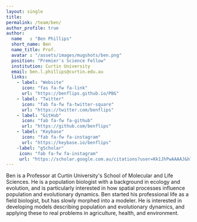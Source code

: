 ```yaml
---
layout: single
title:
permalink: /team/ben/
author_profile: true
author:
  name   : "Ben Phillips"
  short_name: Ben
  name_title: Prof.
  avatar : "/assets/images/mugshots/ben.png"
  position: "Premier's Science Fellow"
  institution: Curtin University
  email: ben.l.phillips@curtin.edu.au
  links:
    - label: "Website"
      icon: "fas fa-fw fa-link"
      url: "https://benflips.github.io/PBG"
    - label: "Twitter"
      icon: "fab fa-fw fa-twitter-square"
      url: "https://twitter.com/benflips"
    - label: "GitHub"
      icon: "fab fa-fw fa-github"
      url: "https://github.com/benflips"
    - label: "Keybase"
      icon: "fab fa-fw fa-instagram"
      url: "https://keybase.io/benflips"
    -label: "gScholar"
     icon: "fab fa-fw fa-instagram"
     url: "https://scholar.google.com.au/citations?user=Kk1JhPwAAAAJ&hl"
---
```


Ben is a Professor at Curtin University's School of Molecular and Life Sciences. He is a population biologist with a background in ecology and evolution, and is particularly interested in how spatial processes influence population and evolutionary dynamics. Ben started his professional life as a field biologist, but has slowly morphed into a modeler. He is interested in developing models describing population and evolutionary dynamics, and applying these to real problems in agriculture, health, and environment.